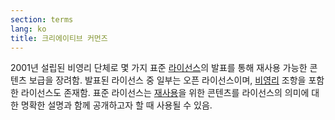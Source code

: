 ```yaml
---
section: terms
lang: ko
title: 크리에이티브 커먼즈
---
```


2001년 설립된 비영리 단체로 몇 가지 표준 [라이선스](../licence/)의 발표를 통해 재사용 가능한 콘텐츠 보급을 장려함. 발표된 라이선스 중 일부는 오픈 라이선스이며, [비영리](../non-commercial/) 조항을 포함한 라이선스도 존재함. 표준 라이선스는 [재사용](../re-use/)을 위한 콘텐츠를 라이선스의 의미에 대한 명확한 설명과 함께 공개하고자 할 때 사용될 수 있음.
